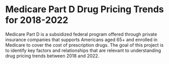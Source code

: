 # Medicare Part D Drug Pricing Trends for 2018-2022
Medicare Part D is a subsidized federal program offered through private insurance companies that supports Americans aged 65+ and enrolled in Medicare to cover the cost of prescription drugs. The goal of this project is to identify key factors and relationships that are relevant to understanding drug pricing trends between 2018 and 2022.
